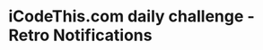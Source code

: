 # iCodeThis.com daily challenge - Retro Notifications

[](https://shismqklzntzxworibfn.supabase.co/storage/v1/object/public/previews/014f3437-b574-49a4-be25-32b6b1a6e408.png)

